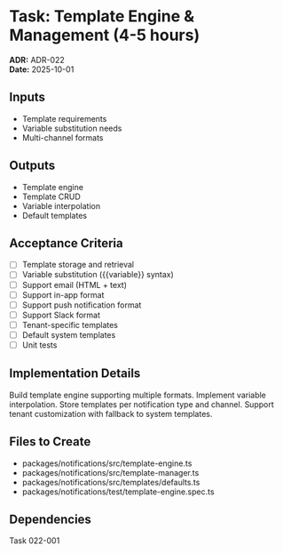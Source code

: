 # Task: Template Engine & Management (4-5 hours)
**ADR:** ADR-022  
**Date:** 2025-10-01

## Inputs
- Template requirements
- Variable substitution needs
- Multi-channel formats

## Outputs
- Template engine
- Template CRUD
- Variable interpolation
- Default templates

## Acceptance Criteria
- [ ] Template storage and retrieval
- [ ] Variable substitution ({{variable}} syntax)
- [ ] Support email (HTML + text)
- [ ] Support in-app format
- [ ] Support push notification format
- [ ] Support Slack format
- [ ] Tenant-specific templates
- [ ] Default system templates
- [ ] Unit tests

## Implementation Details
Build template engine supporting multiple formats. Implement variable interpolation. Store templates per notification type and channel. Support tenant customization with fallback to system templates.

## Files to Create
- packages/notifications/src/template-engine.ts
- packages/notifications/src/template-manager.ts
- packages/notifications/src/templates/defaults.ts
- packages/notifications/test/template-engine.spec.ts

## Dependencies
Task 022-001